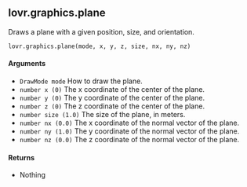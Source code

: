 <!--
category: reference
-->

lovr.graphics.plane
---

Draws a plane with a given position, size, and orientation.

    lovr.graphics.plane(mode, x, y, z, size, nx, ny, nz)

#### Arguments

- `DrawMode mode` How to draw the plane.
- `number x (0)` The x coordinate of the center of the plane.
- `number y (0)` The y coordinate of the center of the plane.
- `number z (0)` The z coordinate of the center of the plane.
- `number size (1.0)` The size of the plane, in meters.
- `number nx (0.0)` The x coordinate of the normal vector of the plane.
- `number ny (1.0)` The y coordinate of the normal vector of the plane.
- `number nz (0.0)` The z coordinate of the normal vector of the plane.

#### Returns

- Nothing
